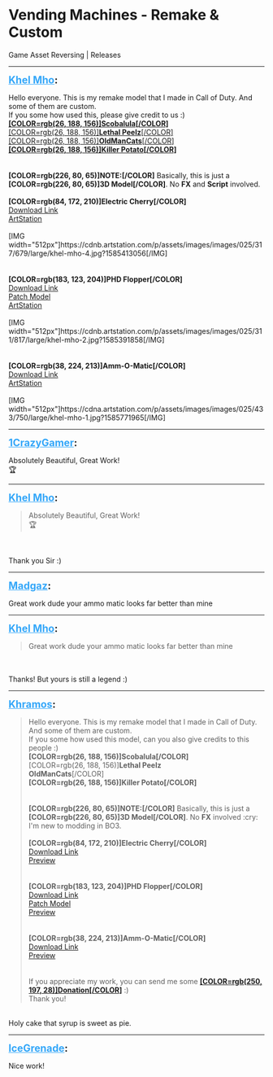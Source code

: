 # Vending Machines - Remake & Custom
Game Asset Reversing | Releases

---
<strong style="font-size: 1.4em;"><span style="text-decoration: underline;text-decoration-color: #34a7f9;"><span style="color:#34a7f9;">Khel Mho</span></span>:</strong>

<p>Hello everyone. This is my remake model that I made in Call of Duty. And some of them are custom.<br />If you some how used this, please give credit to us :)<br />
<a href="https://twitter.com/scobalula"><strong>[COLOR=rgb(26, 188, 156)]Scobalula[/COLOR]</strong></a><br /><a href="https://twitter.com/LethalPeelz">[COLOR=rgb(26, 188, 156)]<strong>Lethal Peelz</strong>[/COLOR]</a><br /><a href="https://twitter.com/oldmancats">[COLOR=rgb(26, 188, 156)]<strong>OldManCats</strong>[/COLOR]</a><br /><a href="https://twitter.com/KillerPotato098"><strong>[COLOR=rgb(26, 188, 156)]Killer Potato[/COLOR]</strong></a><br />
<br /><br /><strong>[COLOR=rgb(226, 80, 65)]NOTE:[/COLOR]</strong> Basically, this is just a <strong>[COLOR=rgb(226, 80, 65)]3D Model[/COLOR]</strong>. No <strong>FX</strong> and <strong>Script</strong> involved.<br /><br /><strong>[COLOR=rgb(84, 172, 210)]Electric Cherry[/COLOR]</strong><br />
<a href="https://mega.nz/file/WJYQBYZL#q84uGoBqPV3UTlxZQ0mpkBNzOfX_pTeqEWo4bsP8RLA">Download Link</a><br /><a href="https://www.artstation.com/artwork/Z56AQx">ArtStation</a><br /><br />[IMG width=&quot;512px&quot;]https://cdnb.artstation.com/p/assets/images/images/025/317/679/large/khel-mho-4.jpg?1585413056[/IMG]<br />
<br /><br /><strong>[COLOR=rgb(183, 123, 204)]PHD Flopper[/COLOR]</strong><br />
<a href="https://mega.nz/file/jQZkmCpJ#_UyMgsKFSqBRRR1TKGDrPZe-nZE1m9GNYkqk_YY2ebU">Download Link</a><br /><a href="https://mega.nz/file/eVQEhIDQ#yQSgfDo8BqXdZ7SkUtD6oOz-srCPm2HcRif07deUQGs">Patch Model</a><br /><a href="https://www.artstation.com/artwork/rR8qQa">ArtStation</a><br /><br />[IMG width=&quot;512px&quot;]https://cdnb.artstation.com/p/assets/images/images/025/311/817/large/khel-mho-2.jpg?1585391858[/IMG]<br />
<br /><br /><strong>[COLOR=rgb(38, 224, 213)]Amm-O-Matic[/COLOR]</strong><br />
<a href="https://mega.nz/file/3YBUkKyT#NquVgvhpButdSN4iN1dQXXeQU2oUhqiV_lUzgqpH51A">Download Link</a><br /><a href="https://www.artstation.com/artwork/v1gzoO">ArtStation</a><br /><br />[IMG width=&quot;512px&quot;]https://cdna.artstation.com/p/assets/images/images/025/433/750/large/khel-mho-1.jpg?1585771965[/IMG]<br />
</p>

---
<strong style="font-size: 1.4em;"><span style="text-decoration: underline;text-decoration-color: #34a7f9;"><span style="color:#34a7f9;">1CrazyGamer</span></span>:</strong>

<p>Absolutely Beautiful, Great Work!<br />&#127942;</p>

---
<strong style="font-size: 1.4em;"><span style="text-decoration: underline;text-decoration-color: #34a7f9;"><span style="color:#34a7f9;">Khel Mho</span></span>:</strong>

<p><blockquote>Absolutely Beautiful, Great Work!<br />&#127942;<br /></blockquote><br /><br />Thank you Sir  :)</p>

---
<strong style="font-size: 1.4em;"><span style="text-decoration: underline;text-decoration-color: #34a7f9;"><span style="color:#34a7f9;">Madgaz</span></span>:</strong>

<p>Great work dude your ammo matic looks far better than mine</p>

---
<strong style="font-size: 1.4em;"><span style="text-decoration: underline;text-decoration-color: #34a7f9;"><span style="color:#34a7f9;">Khel Mho</span></span>:</strong>

<p><blockquote>Great work dude your ammo matic looks far better than mine<br /></blockquote><br /><br />Thanks! But yours is still a legend :)</p>

---
<strong style="font-size: 1.4em;"><span style="text-decoration: underline;text-decoration-color: #34a7f9;"><span style="color:#34a7f9;">Khramos</span></span>:</strong>

<p><blockquote>Hello everyone. This is my remake model that I made in Call of Duty. And some of them are custom.<br />If you some how used this model, can you also give credits to this people :)<br />
<strong>[COLOR=rgb(26, 188, 156)]Scobalula[/COLOR]</strong><br />[COLOR=rgb(26, 188, 156)]<strong>Lethal Peelz<br />OldManCats</strong>[/COLOR]<br /><strong>[COLOR=rgb(26, 188, 156)]Killer Potato[/COLOR]</strong><br />
<br /><br /><strong>[COLOR=rgb(226, 80, 65)]NOTE:[/COLOR]</strong> Basically, this is just a <strong>[COLOR=rgb(226, 80, 65)]3D Model[/COLOR]</strong>. No <strong>FX</strong> involved :cry:<br />I&#39;m new to modding in BO3.<br /><br /><strong>[COLOR=rgb(84, 172, 210)]Electric Cherry[/COLOR]</strong><br />
<a href="https://mega.nz/file/WJYQBYZL#q84uGoBqPV3UTlxZQ0mpkBNzOfX_pTeqEWo4bsP8RLA">Download Link</a><br /><a href="https://www.artstation.com/artwork/Z56AQx">Preview</a><br />
<br /><br /><strong>[COLOR=rgb(183, 123, 204)]PHD Flopper[/COLOR]</strong><br />
<a href="https://mega.nz/file/jQZkmCpJ#_UyMgsKFSqBRRR1TKGDrPZe-nZE1m9GNYkqk_YY2ebU">Download Link</a><br /><a href="https://mega.nz/file/eVQEhIDQ#yQSgfDo8BqXdZ7SkUtD6oOz-srCPm2HcRif07deUQGs">Patch Model</a><br /><a href="https://www.artstation.com/artwork/rR8qQa">Preview</a><br />
<br /><br /><strong>[COLOR=rgb(38, 224, 213)]Amm-O-Matic[/COLOR]</strong><br />
<a href="https://mega.nz/file/3YBUkKyT#NquVgvhpButdSN4iN1dQXXeQU2oUhqiV_lUzgqpH51A">Download Link</a><br /><a href="https://www.artstation.com/artwork/v1gzoO">Preview</a><br />
<br /><br />If you appreciate my work, you can send me some <a href="https://www.paypal.me/realkhelmho"><strong>[COLOR=rgb(250, 197, 28)]Donation[/COLOR]</strong></a> :)<br />Thank you!<br /></blockquote><br />Holy cake that syrup is sweet as pie.</p>

---
<strong style="font-size: 1.4em;"><span style="text-decoration: underline;text-decoration-color: #34a7f9;"><span style="color:#34a7f9;">IceGrenade</span></span>:</strong>

<p>Nice work!</p>

